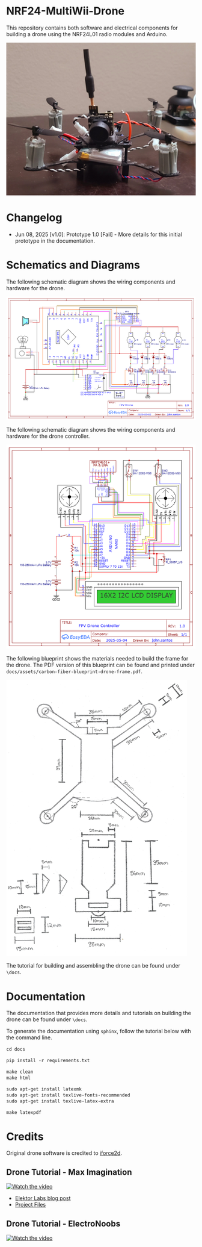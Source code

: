 # NRF24-MultiWii-Drone

This repository contains both software and electrical components for building a drone using the NRF24L01 radio modules and Arduino.

![Prototype One](docs/assets/prototype_1_drone.jpg)

# Changelog

* Jun 08, 2025 [v1.0]: Prototype 1.0 [Fail] - More details for this initial prototype in the documentation.

# Schematics and Diagrams

The following schematic diagram shows the wiring components and hardware for the drone.

![Drone Schematic](docs/assets/schematic_drone.png)

The following schematic diagram shows the wiring components and hardware for the drone controller. 

![Controller Schematic](docs/assets/schematic_controller.png)

The following blueprint shows the materials needed to build the frame for the drone. The PDF version of this blueprint can be found and printed under `docs/assets/carbon-fiber-blueprint-drone-frame.pdf`.

![Drone Frame Blurprint](docs/assets/carbon-fiber-blueprint-drone-frame.png)

The tutorial for building and assembling the drone can be found under `\docs`.

# Documentation

The documentation that provides more details and tutorials on building the drone can be found under `\docs`. 

To generate the documentation using `sphinx`, follow the tutorial below with the command line. 

```shell
cd docs
```

```shell
pip install -r requirements.txt
```

```shell
make clean
make html
```

```shell
sudo apt-get install latexmk
sudo apt-get install texlive-fonts-recommended
sudo apt-get install texlive-latex-extra
```

```shell
make latexpdf
```

# Credits

Original drone software is credited to [iforce2d](https://www.youtube.com/@iforce2d).

## Drone Tutorial - Max Imagination

[![Watch the video](https://img.youtube.com/vi/Sa6EslOHsI0/0.jpg)](https://www.youtube.com/watch?v=Sa6EslOHsI0)

* [Elektor Labs blog post](https://www.elektormagazine.com/labs/make-a-tiny-arduino-drone-with-fpv-camera)
* [Project Files](https://drive.google.com/drive/folders/1mWTCPN2daOcmTa4wUF0j8qPXhXvxLfkK)

## Drone Tutorial - ElectroNoobs

[![Watch the video](https://img.youtube.com/vi/J0x4ChjUS00/0.jpg)](https://www.youtube.com/watch?v=J0x4ChjUS00&t=719s)

